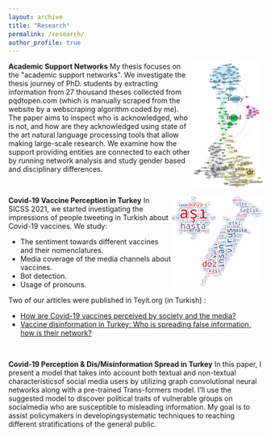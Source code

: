 ```yaml
---
layout: archive
title: "Research"
permalink: /research/
author_profile: true
---
```


<img style="float: right;" src="/images/academic_network.png" alt="Academic Network" width="140"/>

**Academic Support Networks**
My thesis focuses on the "academic support networks". We investigate the thesis journey of PhD. students by extracting information from 27 thousand theses collected from pqdtopen.com (which is manually scraped from the website by a webscraping algorithm coded by me). The paper aims to inspect who is acknowledged, who is not, and how are they acknowledged using state of the art natural language processing tools that allow making large-scale research.
We examine how the support providing entities are connected to each other by running network analysis and study gender based and disciplinary differences.

&nbsp;

<img style="float: right;" src="/images/vac_wordcloud.png" alt="WordCloud" width="180"/>

**Covid-19 Vaccine Perception in Turkey**
In SICSS 2021, we started investigating the impressions of people tweeting in Turkish about Covid-19 vaccines. We study:
  - The sentiment towards different vaccines and their nomenclatures.
  - Media coverage of the media channels about vaccines.
  - Bot detection.
  - Usage of pronouns.

Two of our articles were published in Teyit.org (in Turkish) :
  - [How are Covid-19 vaccines perceived by society and the media?](https://teyit.org/teyitpedia-turkiyede-covid-19-asilari-toplum-tarafindan-nasil-algilaniyor)
  - [Vaccine disinformation in Turkey: Who is spreading false information, how is their network?](https://teyit.org/teyitpedia-turkiyede-asi-dezenformasyonu-yanlis-bilgiyi-kimler-yayiyor-iliski-aglari-ne)

&nbsp;

**Covid-19 Perception & Dis/Misinformation Spread in Turkey**
In this paper, I present a model that takes into account both textual and non-textual characteristicsof social media users by utilizing graph convolutional neural networks along with a pre-trained Trans-formers model.  I’ll use the suggested model to discover political traits of vulnerable groups on socialmedia who are susceptible to misleading information.  My goal is to assist policymakers in developingsystematic techniques to reaching different stratifications of the general public.

